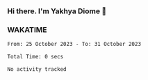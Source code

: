 ### Hi there. I'm Yakhya Diome 👋

### WAKATIME
<!--START_SECTION:waka-->

```txt
From: 25 October 2023 - To: 31 October 2023

Total Time: 0 secs

No activity tracked
```

<!--END_SECTION:waka-->
